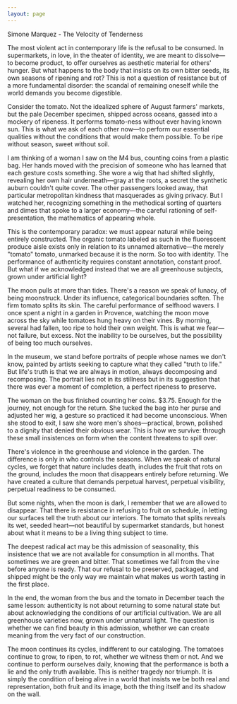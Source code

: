 ```yaml
---
layout: page
---
```

Simone Marquez - The Velocity of Tenderness

The most violent act in contemporary life is the refusal to be consumed. In supermarkets, in love, in the theater of identity, we are meant to dissolve—to become product, to offer ourselves as aesthetic material for others' hunger. But what happens to the body that insists on its own bitter seeds, its own seasons of ripening and rot? This is not a question of resistance but of a more fundamental disorder: the scandal of remaining oneself while the world demands you become digestible.

Consider the tomato. Not the idealized sphere of August farmers' markets, but the pale December specimen, shipped across oceans, gassed into a mockery of ripeness. It performs tomato-ness without ever having known sun. This is what we ask of each other now—to perform our essential qualities without the conditions that would make them possible. To be ripe without season, sweet without soil.

I am thinking of a woman I saw on the M4 bus, counting coins from a plastic bag. Her hands moved with the precision of someone who has learned that each gesture costs something. She wore a wig that had shifted slightly, revealing her own hair underneath—gray at the roots, a secret the synthetic auburn couldn't quite cover. The other passengers looked away, that particular metropolitan kindness that masquerades as giving privacy. But I watched her, recognizing something in the methodical sorting of quarters and dimes that spoke to a larger economy—the careful rationing of self-presentation, the mathematics of appearing whole.

This is the contemporary paradox: we must appear natural while being entirely constructed. The organic tomato labeled as such in the fluorescent produce aisle exists only in relation to its unnamed alternative—the merely "tomato" tomato, unmarked because it is the norm. So too with identity. The performance of authenticity requires constant annotation, constant proof. But what if we acknowledged instead that we are all greenhouse subjects, grown under artificial light?

The moon pulls at more than tides. There's a reason we speak of lunacy, of being moonstruck. Under its influence, categorical boundaries soften. The firm tomato splits its skin. The careful performance of selfhood wavers. I once spent a night in a garden in Provence, watching the moon move across the sky while tomatoes hung heavy on their vines. By morning, several had fallen, too ripe to hold their own weight. This is what we fear—not failure, but excess. Not the inability to be ourselves, but the possibility of being too much ourselves.

In the museum, we stand before portraits of people whose names we don't know, painted by artists seeking to capture what they called "truth to life." But life's truth is that we are always in motion, always decomposing and recomposing. The portrait lies not in its stillness but in its suggestion that there was ever a moment of completion, a perfect ripeness to preserve.

The woman on the bus finished counting her coins. $3.75. Enough for the journey, not enough for the return. She tucked the bag into her purse and adjusted her wig, a gesture so practiced it had become unconscious. When she stood to exit, I saw she wore men's shoes—practical, brown, polished to a dignity that denied their obvious wear. This is how we survive: through these small insistences on form when the content threatens to spill over.

There's violence in the greenhouse and violence in the garden. The difference is only in who controls the seasons. When we speak of natural cycles, we forget that nature includes death, includes the fruit that rots on the ground, includes the moon that disappears entirely before returning. We have created a culture that demands perpetual harvest, perpetual visibility, perpetual readiness to be consumed.

But some nights, when the moon is dark, I remember that we are allowed to disappear. That there is resistance in refusing to fruit on schedule, in letting our surfaces tell the truth about our interiors. The tomato that splits reveals its wet, seeded heart—not beautiful by supermarket standards, but honest about what it means to be a living thing subject to time.

The deepest radical act may be this admission of seasonality, this insistence that we are not available for consumption in all months. That sometimes we are green and bitter. That sometimes we fall from the vine before anyone is ready. That our refusal to be preserved, packaged, and shipped might be the only way we maintain what makes us worth tasting in the first place.

In the end, the woman from the bus and the tomato in December teach the same lesson: authenticity is not about returning to some natural state but about acknowledging the conditions of our artificial cultivation. We are all greenhouse varieties now, grown under unnatural light. The question is whether we can find beauty in this admission, whether we can create meaning from the very fact of our construction.

The moon continues its cycles, indifferent to our cataloging. The tomatoes continue to grow, to ripen, to rot, whether we witness them or not. And we continue to perform ourselves daily, knowing that the performance is both a lie and the only truth available. This is neither tragedy nor triumph. It is simply the condition of being alive in a world that insists we be both real and representation, both fruit and its image, both the thing itself and its shadow on the wall.